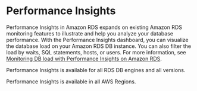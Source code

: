 # Performance Insights<a name="Concepts.RDS_Fea_Regions_DB-eng.Feature.PerformanceInsights"></a>

Performance Insights in Amazon RDS expands on existing Amazon RDS monitoring features to illustrate and help you analyze your database performance\. With the Performance Insights dashboard, you can visualize the database load on your Amazon RDS DB instance\. You can also filter the load by waits, SQL statements, hosts, or users\. For more information, see [Monitoring DB load with Performance Insights on Amazon RDS](USER_PerfInsights.md)\.

Performance Insights is available for all RDS DB engines and all versions\.

Performance Insights is available in all AWS Regions\.